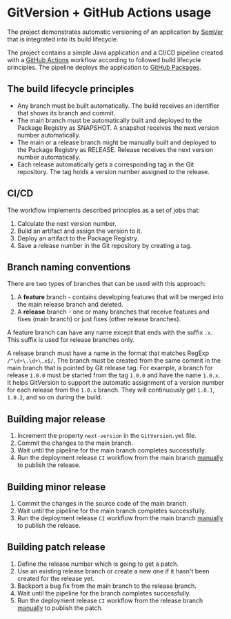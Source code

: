 # GitVersion + GitHub Actions usage

The project demonstrates automatic versioning of an application by [SemVer](https://semver.org) that is integrated into
its build lifecycle.

The project contains a simple Java application and a CI/CD pipeline created with a
[GitHub Actions](https://docs.github.com/en/actions/quickstart) workflow according to followed build lifecycle
principles. The pipeline deploys the application to
[GitHub Packages](https://docs.github.com/en/packages/working-with-a-github-packages-registry/working-with-the-apache-maven-registry).

## The build lifecycle principles

- Any branch must be built automatically. The build receives an identifier that shows its branch and commit.
- The main branch must be automatically built and deployed to the Package Registry as SNAPSHOT. A snapshot receives the
  next version number automatically.
- The main or a release branch might be manually built and deployed to the Package Registry as RELEASE. Release receives
  the next version number automatically.
- Each release automatically gets a corresponding tag in the Git repository. The tag holds a version number assigned to
  the release.

## CI/CD

The workflow implements described principles as a set of jobs that:

1. Calculate the next version number.
2. Build an artifact and assign the version to it.
3. Deploy an artifact to the Package Registry.
4. Save a release number in the Git repository by creating a tag.

## Branch naming conventions

There are two types of branches that can be used with this approach:

1. A **feature** branch - contains developing features that will be merged into the main release branch and deleted.
2. A **release** branch - one or many branches that receive features and fixes (main branch) or just fixes (other
   release branches).

A feature branch can have any name except that ends with the suffix `.x`. This suffix is used for release branches only.

A release branch must have a name in the format that matches RegExp `/^\d+\.\d+\.x$/`. The branch must be created from
the same commit in the main branch that is pointed by Git release tag. For example, a branch for release `1.0.0` must be
started from the tag `1.0.0` and have the name `1.0.x`. It helps GitVersion to support the automatic assignment of a
version number for each release from the `1.0.x` branch. They will continuously get `1.0.1`, `1.0.2`, and so on during
the
build.

## Building major release

1. Increment the property `next-version` in the `GitVersion.yml` file.
2. Commit the changes to the main branch.
3. Wait until the pipeline for the main branch completes successfully.
4. Run the deployment release `CI` workflow from the main
   branch [manually](https://docs.github.com/en/actions/using-workflows/manually-running-a-workflow) to publish the
   release.

## Building minor release

1. Commit the changes in the source code of the main branch.
2. Wait until the pipeline for the main branch completes successfully.
3. Run the deployment release `CI` workflow from the main
   branch [manually](https://docs.github.com/en/actions/using-workflows/manually-running-a-workflow) to publish the
   release.

## Building patch release

1. Define the release number which is going to get a patch.
2. Use an existing release branch or create a new one if it hasn't been created for the release yet.
3. Backport a bug fix from the main branch to the release branch.
4. Wait until the pipeline for the branch completes successfully.
5. Run the deployment release `CI` workflow from the release
   branch [manually](https://docs.github.com/en/actions/using-workflows/manually-running-a-workflow) to publish the
   patch. 
